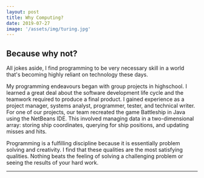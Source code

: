 ```yaml
---
layout: post
title: Why Computing?
date: 2019-07-27
image: '/assets/img/turing.jpg'
---
```

Because why not?
---
All jokes aside, I find programming to be very necessary skill in a world that's becoming highly reliant on technology these days.

My programming endeavours began with group projects in highschool. I learned a great deal about the software development life cycle and the teamwork required to produce a final product. I gained experience as a project manager, systems analyst, programmer, tester, and technical writer. For one of our projects, our team recreated the game Battleship in Java using the NetBeans IDE. This involved managing data in a two-dimensional array: storing ship coordinates, querying for ship positions, and updating misses and hits.

Programming is a fulfilling discipline because it is essentially problem solving and creativity. I find that these qualities are the most satisfying qualities. Nothing beats the feeling of solving a challenging problem or seeing the results of your hard work.


---
